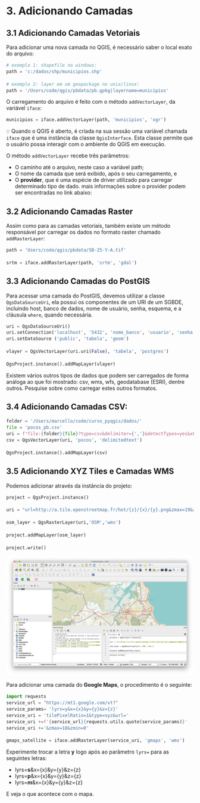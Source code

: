 # 3. Adicionando Camadas

## 3.1 Adicionando Camadas Vetoriais

Para adicionar uma nova camada no QGIS, é necessário saber o local exato do arquivo:

```python
# exemplo 1: shapefile no windows:
path = 'c:/dados/shp/municipios.shp'

# exemplo 2: layer em um geopackage no unix/linux:
path = '/Users/code/qgis/pbdata/pb.gpkg|layername=municipios'
```

O carregamento do arquivo é feito com o método `addVectorLayer`, da variável `iface`:

```python
municipios = iface.addVectorLayer(path, 'municipios', 'ogr')
```

💡 Quando o QGIS é aberto, é criada na sua sessão uma variável chamada `iface` que é uma instância da classe `QgisInterface`. Esta classe permite que o usuário possa interagir com o ambiente do QGIS em execução.

O método `addVectorLayer` recebe três parâmetros:

* O caminho até o arquivo, neste caso a variável path;
* O nome da camada que será exibido, após o seu carregamento, e
* O **provider**, que é uma espécie de driver utilizado para carregar determinado tipo de dado. mais informações sobre o provider podem ser encontradas no link abaixo: 

## 3.2 Adicionando Camadas Raster

Assim como para as camadas vetoriais, também existe um método responsável por carregar os dados no formato raster chamado `addRasterLayer`:

```python
path = 'Users/code/qgis/pbdata/SB-25-Y-A.tif'

srtm = iface.addRasterLayer(path, 'srtm', 'gdal')
```

## 3.3 Adicionando Camadas do PostGIS

Para acessar uma camada do PostGIS, devemos utilizar a classe `QgsDataSourceUri`, ela possui os componentes de um URI de um SGBDE, incluindo host, banco de dados, nome de usuário, senha, esquema, e a cláusula `where`, quando necessária.

```python
uri = QgsDataSourceUri()
uri.setConnection('localhost', '5432', 'nome_banco', 'usuario', 'senha')
uri.setDataSource ('public', 'tabela', 'geom')

vlayer = QgsVectorLayer(uri.uri(False), 'tabela', 'postgres')

QgsProject.instance().addMapLayer(vlayer)
```

Existem vários outros tipos de dados que podem ser carregados de forma análoga ao que foi mostrado: csv, wms, wfs, geodatabase (ESRI), dentre outros. Pesquise sobre como carregar estes outros formatos.

## 3.4 Adicionando Camadas CSV:

```python
folder = '/Users/marcello/code/curso_pyqgis/dados/'
file = 'pocos_pb.csv'
uri = f"file:{folder}{file}?type=csv&delimiter={','}&detectTypes=yes&xField={'x'}&yField={'y'}&crs=EPSG:{4326}"
csv = QgsVectorLayer(uri, 'pocos', 'delimitedtext')

QgsProject.instance().addMapLayer(csv)
```

## 3.5 Adicionando XYZ Tiles e Camadas WMS

Podemos adicionar através da instância do projeto:

```python
project = QgsProject.instance()

uri = "url=http://a.tile.openstreetmap.fr/hot/{z}/{x}/{y}.png&zmax=19&zmin=0&type=xyz" 

osm_layer = QgsRasterLayer(uri,'OSM','wms')

project.addMapLayer(osm_layer)

project.write()
```
![](.pastes/2020-02-16-09-23-52.png)

Para adicionar uma camada do **Google Maps**, o procedimento é o seguinte:

```python
import requests
service_url = "https://mt1.google.com/vt?"
service_params= 'lyrs=y&x={x}&y={y}&z={z}'
service_uri = 'tilePixelRatio=1&type=xyz&url='
service_uri +=f'{service_url}{requests.utils.quote(service_params)}'
service_uri +='&zmax=18&zmin=0'

gmaps_satellite = iface.addRasterLayer(service_uri, 'gmaps', 'wms')
```

Experimente trocar a letra **y** logo após ao parâmetro `lyrs=` para as seguintes letras:

* lyrs=**s**&x={x}&y={y}&z={z}
* lyrs=**p**&x={x}&y={y}&z={z}
* lyrs=**m**&x={x}&y={y}&z={z}

E veja o que acontece com o mapa.
